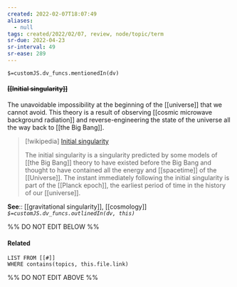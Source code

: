 ```yaml
---
created: 2022-02-07T18:07:49 
aliases:
  - null
tags: created/2022/02/07, review, node/topic/term
sr-due: 2022-04-23
sr-interval: 49
sr-ease: 289
---
```

`$=customJS.dv_funcs.mentionedIn(dv)`

#### <s class="topic-title">[[Initial singularity]]</s> 

The unavoidable impossibility at the beginning of the [[universe]] that we cannot avoid. This theory is a result of observing [[cosmic microwave background radiation]] and reverse-engineering the state of the universe all the way back to [[the Big Bang]].

> [!wikipedia] [Initial singularity](https://en.wikipedia.org/wiki/Initial%20singularity)
> 
> The initial singularity is a singularity predicted by some models of [[the Big Bang]] theory to have existed before the Big Bang and thought to have contained all the energy and [[spacetime]] of the [[Universe]]. The instant immediately following the initial singularity is part of the [[Planck epoch]], the earliest period of time in the history of our [[universe]].
>

**See**:: [[gravitational singularity]], [[cosmology]]
*`$=customJS.dv_funcs.outlinedIn(dv, this)`*

%% DO NOT EDIT BELOW %%

#### Related 

```dataview
LIST FROM [[#]]
WHERE contains(topics, this.file.link)
```
%% DO NOT EDIT ABOVE %%
